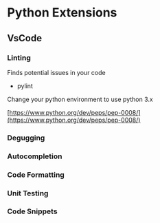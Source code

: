 # Python Extensions

## VsCode

### Linting
Finds potential issues in your code
- pylint

Change your python environment to use python 3.x

[https://www.python.org/dev/peps/pep-0008/](https://www.python.org/dev/peps/pep-0008/)


### Degugging

### Autocompletion

### Code Formatting

### Unit Testing

### Code Snippets